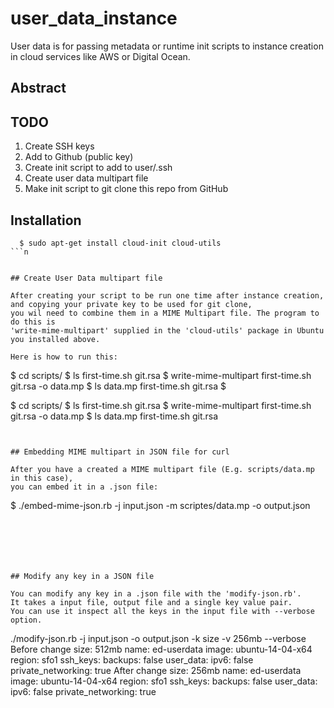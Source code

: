 # user_data_instance
User data is for passing metadata or runtime init scripts to instance creation in cloud services like AWS or Digital Ocean.

## Abstract

## TODO


1. Create SSH keys
 2. Add to Github (public key)
3. Create init script to add to user/.ssh
4. Create user data multipart file
5. Make init script to git clone this repo from GitHub


## Installation

```
  $ sudo apt-get install cloud-init cloud-utils
```n


## Create User Data multipart file

After creating your script to be run one time after instance creation,
and copying your private key to be used for git clone,
you wil need to combine them in a MIME Multipart file. The program to do this is
'write-mime-multipart' supplied in the 'cloud-utils' package in Ubuntu
you installed above.

Here is how to run this:

```

$ cd scripts/
$ ls
first-time.sh
git.rsa
$ write-mime-multipart  first-time.sh  git.rsa  -o data.mp
$ ls
data.mp
first-time.sh
git.rsa
$ 

$ cd scripts/
$ ls
first-time.sh
git.rsa
$ write-mime-multipart  first-time.sh  git.rsa  -o data.mp
$ ls
data.mp
first-time.sh
git.rsa
```


## Embedding MIME multipart in JSON file for curl 

After you have a created a MIME multipart file (E.g. scripts/data.mp in this case),
you can embed it in a .json file:

```
  $ ./embed-mime-json.rb -j input.json -m scriptes/data.mp -o output.json
```






## Modify any key in a JSON file

You can modify any key in a .json file with the 'modify-json.rb'.
It takes a input file, output file and a single key value pair.
You can use it inspect all the keys in the input file with --verbose option.

```
./modify-json.rb  -j input.json  -o output.json -k size -v 256mb --verbose
Before change
size: 512mb
name: ed-userdata
image: ubuntu-14-04-x64
region: sfo1
ssh_keys: 
backups: false
user_data: 
ipv6: false
private_networking: true
After change
size: 256mb
name: ed-userdata
image: ubuntu-14-04-x64
region: sfo1
ssh_keys: 
backups: false
user_data: 
ipv6: false
private_networking: true
```
